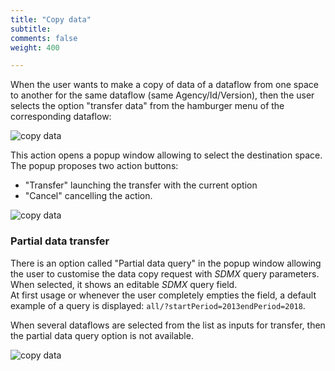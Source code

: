 ```yaml
---
title: "Copy data"
subtitle: 
comments: false
weight: 400

---
```


When the user wants to make a copy of data of a dataflow from one space to another for the same dataflow (same Agency/Id/Version), then the user selects the option "transfer data" from the hamburger menu of the corresponding dataflow:  

![copy data](/dotstatsuite-documentation/using-dlm/files/dlm-copy-data-1.png)

This action opens a popup window allowing to select the destination space.  
The popup proposes two action buttons:
* "Transfer" launching the transfer with the current option
* "Cancel" cancelling the action.

![copy data](/dotstatsuite-documentation/using-dlm/files/dlm-copy-data-2.png)

### Partial data transfer
There is an option called "Partial data query" in the popup window allowing the user to customise the data copy request with *SDMX* query parameters.  
When selected, it shows an editable *SDMX* query field.  
At first usage or whenever the user completely empties the field, a default example of a query is displayed: `all/?startPeriod=2013endPeriod=2018`.

When several dataflows are selected from the list as inputs for transfer, then the partial data query option is not available.

![copy data](/dotstatsuite-documentation/using-dlm/files/dlm-copy-data-3.png)
